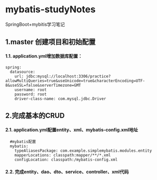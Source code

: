 # mybatis-studyNotes
SpringBoot+mybitis学习笔记

## 1.master 创建项目和初始配置
#### 1.1. application.yml增加数据库配置：
    spring:
      datasource:
        url: jdbc:mysql://localhost:3306/practice?allowMultiQueries=true&useUnicode=true&characterEncoding=UTF-8&useSSL=false&serverTimezone=GMT
        username: root
        password: root
        driver-class-name: com.mysql.jdbc.Driver
## 2.完成基本的CRUD
#### 2.1. application.yml配置entity、xml、mybatis-config.xml地址
      #mybatis配置
      mybatis:
        typeAliasesPackage: com.example.simplemybatis.modules.entity
        mapperLocations: classpath:mapper/**/*.xml
        configLocation: classpath:/mybatis-config.xml
#### 2.2. 完成entity、dao、dto、service、controller、xml代码
